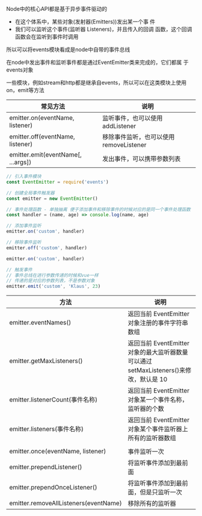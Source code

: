 Node中的核心API都是基于异步事件驱动的

+ 在这个体系中，某些对象(发射器(Emitters))发出某一个事 件
+ 我们可以监听这个事件(监听器 Listeners)，并且传入的回调 函数，这个回调函数会在监听到事件时调用

所以可以将events模块看成是node中自带的事件总线

在node中发出事件和监听事件都是通过EventEmitter类来完成的，它们都属 于events对象

一些模块，例如stream和http都是继承自events，所以可以在这类模块上使用on，emit等方法

| 常见方法                           | 说明                                    |
| ---------------------------------- | --------------------------------------- |
| emitter.on(eventName, listener)    | 监听事件，也可以使用 addListener        |
| emitter.off(eventName, listener)   | 移除事件监听，也可以使用 removeListener |
| emitter.emit(eventName[, ...args]) | 发出事件，可以携带参数列表              |

```js
// 引入事件模块
const EventEmitter = require('events')

// 创建全局事件触发器
const emitter = new EventEmitter()

// 事件处理函数 - 单独抽离 便于添加事件和移除事件的时候对应的是同一个事件处理函数
const handler = (name, age) => console.log(name, age)

// 添加事件监听
emitter.on('custom', handler)

// 移除事件监听
emitter.off('custom', handler)

emitter.on('custom', handler)

// 触发事件
// 事件总线在进行参数传递的时候和vue一样
// 传递的是对应的参数列表，不是参数对象
emitter.emit('custom', 'Klaus', 23)
```



| 方法                                  | 说明                                                         |
| ------------------------------------- | ------------------------------------------------------------ |
| emitter.eventNames()                  | 返回当前 EventEmitter对象注册的事件字符串数组                |
| emitter.getMaxListeners()             | 返回当前 EventEmitter对象的最大监听器数量<br />可以通过setMaxListeners()来修改，默认是 10 |
| emitter.listenerCount(事件名称)       | 返回当前 EventEmitter对象某一个事件名称，监听器的个数        |
| emitter.listeners(事件名称)           | 返回当前 EventEmitter对象某个事件监听器上所有的监听器数组    |
|                                       |                                                              |
| emitter.once(eventName, listener)     | 事件监听一次                                                 |
| emitter.prependListener()             | 将监听事件添加到最前面                                       |
| emitter.prependOnceListener()         | 将监听事件添加到最前面，但是只监听一次                       |
| emitter.removeAllListeners(eventName) | 移除所有的监听器                                             |



